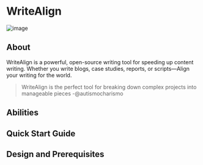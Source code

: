 # WriteAlign
![image](https://github.com/Autismocharismo/WriteAlign/assets/45924118/c7aafec4-db86-41d6-b79d-9453051cd53b)



## About
WriteAlign is a powerful, open-source writing tool for speeding up content writing. Whether you write blogs, case studies, reports, or scripts&mdash;Align your writing for the world.
> WriteAlign is the perfect tool for breaking down complex projects into manageable pieces -@autismocharismo
## Abilities



## Quick Start Guide



## Design and Prerequisites
